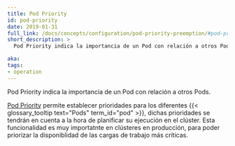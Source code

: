 ```yaml
---
title: Pod Priority
id: pod-priority
date: 2019-01-31
full_link: /docs/concepts/configuration/pod-priority-preemption/#pod-priority
short_description: >
  Pod Priority indica la importancia de un Pod con relación a otros Pods. 

aka:
tags:
- operation
---
```

 Pod Priority indica la importancia de un Pod con relación a otros Pods.

<!--more-->

[Pod Priority](/docs/concepts/configuration/pod-priority-preemption/#pod-priority) permite establecer prioridades para los diferentes {{< glossary_tooltip text="Pods" term_id="pod" >}}, dichas prioridades se tendrán en cuenta a la hora de planificar su ejecución en el clúster. Esta funcionalidad es muy importatnte en clústeres en producción, para poder priorizar la disponiblidad de las cargas de trabajo más críticas.
